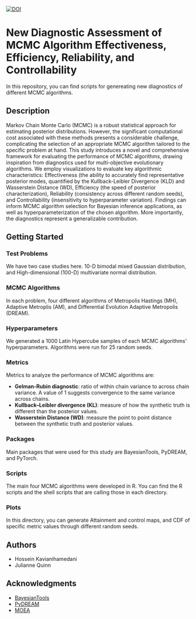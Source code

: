 [![DOI](https://zenodo.org/badge/456547500.svg)](https://zenodo.org/doi/10.5281/zenodo.10433048)

# New Diagnostic Assessment of MCMC Algorithm Effectiveness, Efficiency, Reliability, and Controllability

In this repository, you can find scripts for genereating new diagnostics of different MCMC algorithms. 

## Description

Markov Chain Monte Carlo (MCMC) is a robust statistical approach for estimating posterior distributions. However, the significant computational cost associated with these methods presents a considerable challenge, complicating the selection of an appropriate MCMC algorithm tailored to the specific problem at hand. This study introduces a novel and comprehensive framework for evaluating the performance of MCMC algorithms, drawing inspiration from diagnostics used for multi-objective evolutionary algorithms. We employ visualizations to evaluate key algorithmic characteristics: Effectiveness (the ability to accurately find representative posterior modes, quantified by the Kullback-Leibler Divergence (KLD) and Wasserstein Distance (WD), Efficiency (the speed of posterior characterization), Reliability (consistency across different random seeds), and Controllability (insensitivity to hyperparameter variation). Findings can inform MCMC algorithm selection for Bayesian inference applications, as well as hyperparameterization of the chosen algorithm. More importantly, the diagnostics
represent a generalizable contribution. 

## Getting Started

### Test Problems

We have two case studies here. 10-D bimodal mixed Gaussian distribution, and High-dimensional (100-D) multivariate normal distribution. 

### MCMC Algorithms

In each problem, four different algorithms of Metropolis Hastings (MH), Adaptive Metroplis (AM), and Differential Evolution Adaptive Metropolis (DREAM).

### Hyperparameters

We generated a 1000 Latin Hypercube samples of each MCMC algorithms’ hyperparameters. Algorithms were run for 25 random seeds.

### Metrics

Metrics to analyze the performance of MCMC algorithms are:

* **Gelman-Rubin diagnostic**: ratio of within chain variance to across chain variance. A value of 1 suggests convergence to the same variance across chains.
* **Kullback–Leibler divergence (KL)**: measure of how the synthetic truth is different than the posterior values.
* **Wasserstein Distance (WD)**: measure the point to point distance between the synthetic truth and posterior values.


### Packages

Main packages that were used for this study are BayesianTools, PyDREAM, and PyTorch. 

### Scripts

The main four MCMC algorithms were developed in R. You can find the R scripts and the shell scripts that are calling those in each directory. 

### Plots

In this directory, you can generate Attainment and control maps, and CDF of specific metric values through different random seeds.

## Authors

* Hossein Kavianihamedani
* Julianne Quinn


## Acknowledgments

* [BayesianTools](https://github.com/florianhartig/BayesianTools)
* [PyDREAM](https://github.com/LoLab-MSM/PyDREAM)
* [MOEA](https://www.sciencedirect.com/science/article/pii/S0309170816300896)
